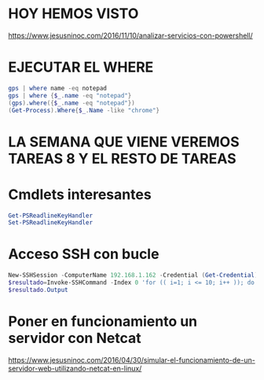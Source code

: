 # HOY HEMOS VISTO
https://www.jesusninoc.com/2016/11/10/analizar-servicios-con-powershell/

# EJECUTAR EL WHERE
```PowerShell
gps | where name -eq notepad
gps | where {$_.name -eq "notepad"}
(gps).where({$_.name -eq "notepad"})
(Get-Process).Where{$_.Name -like "chrome"}
```

# LA SEMANA QUE VIENE VEREMOS TAREAS 8 Y EL RESTO DE TAREAS

# Cmdlets interesantes
```PowerShell
Get-PSReadlineKeyHandler
Set-PSReadlineKeyHandler
```

# Acceso SSH con bucle
```PowerShell
New-SSHSession -ComputerName 192.168.1.162 -Credential (Get-Credential)
$resultado=Invoke-SSHCommand -Index 0 'for (( i=1; i <= 10; i++ )); do echo "Number $i"; done'
$resultado.Output
```

# Poner en funcionamiento un servidor con Netcat
https://www.jesusninoc.com/2016/04/30/simular-el-funcionamiento-de-un-servidor-web-utilizando-netcat-en-linux/
